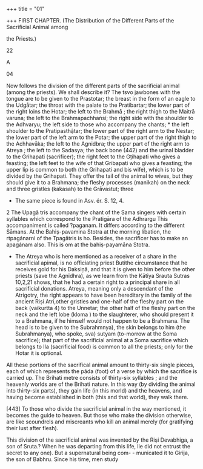+++
title = "01"

+++
FIRST CHAPTER. (The Distribution of the Different Parts of the Sacrificial Animal among 

the Priests.) 

22 

A 

04 

Now follows the division of the different parts of the sacrificial animal (among the priests). We shall describe it? The tsvo jawbones with the tongue are to be given to the Prastotar; the breast in the form of an eagle to the Udgåtar; the throat with the palate to the Pratibartar; the lower part of the right loins the Hotar; the left to the Brahmā ; the right thigh to the Maitrā varuna; the left to the Brahmapachhańsí; the right side with the shoulder to the Adhvaryu; the left side to those who accompany the chants; * the left shoulder to the Pratipasthậtar; the lower part of the right arm to the Nestar; the lower part of the left arm to the Potar; the upper part of the right thigh to the Achhavāka; the left to the Agnidbra; the upper part of the right arm to Atreya ; the left to the Sadasya; the back bone (442) and the urinal bladder to the Grihapati (sacrificer); the right feet to the Gțihapati who gives a feasting; the left feet to the wife of that Gribapati who gives a feasting; the upper lip is common to both (the Grihapati and bis wife), which is to be divided by the Grihapati. They offer the tail of the animal to wives, but they should give it to a Brahmana; the fleshy processes (manikah) on the neck and three gristles (kakasah) to the Grāvastut; three 

* The same piece is found in Asv. ér. S. 12, 4. 

2 The Upagā tris accompany the chant of the Sama singers with certain syllables which correspond to the Pratigāra of the Adhrargu This accompaniment is called ?paganam. It differs according to the different Sāmans. At the Bahiṣ-pavamina Stotra at the morning libation, the rtpagánarni of the Tpagātris is ho. Besides, the sacrificer has to make an apagánam also. This is om at the bahiṣ-payamāna Stotra. 

* The Atreya who is here mentioned as a receiver of a share in the sacrificial apimal, is no officiating priest Butithe circumstance that he receives gold for his Daksiņā, and that it is given to him before the other priests (save the Agnîdhra), as we learn from the Kātîya Srauta Sutras 10,2,21 shows, that he had a certain right to a principal share in all sacrificial donations. Atreya, meaning only a descendant of the Atrigotry, the right appears to have been hereditary in the family of the ancient Riṣi Atri,other gristles and one-half of the fleshy part on the back (vaikurtta 4) to the Unnetar; the other half of the fleshy part on the neck and the left lobe (kloma ) to the slaughterer, who should present it to a Brahmana, if he himself would not happen to be a Brahmana. The head is to be given to the Subrahmnya), the skin belongs to him (the Subrahmanya), who spoke, sva) sutyam (to-morrow at the Soma sacrifice); that part of the sacrificial animal at a Soma sacrifice which belongs to Ila (sacrificial food) is common to all the priests; only for the Hotar it is optional. 

All these portions of the sacrifical animal amount to thirty-six single pieces, each of which represents the pāda (foot) of a verse by which the sacrifice is carried up. The Brihati metre consists of thirty-six syllables ; and the heavenly worlds are of the Brihati nature. In this way (by dividing the animal into thirty-six parts), they gain life (in this morld) and the heavens, and having become established in both (this and that world), they walk there. 

[443] To those who divide the sacrificial animal in the way mentioned, it becomes the guide to heaven. But those who make the division otherwise, are like scoundrels and miscreants who kill an animal merely (for gratifying their lust after flesh). 

This division of the sacrificial animal was invented by the Riṣi Devabhiga, a son of Sruta.? When he was departing from this life, lie did not entrust the secret to any one). But a supernatural being com- - municated it to Girija, the son of Babhru. Since his time, men study 

